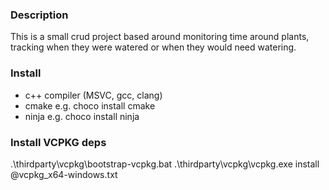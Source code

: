 ### Description

This is a small crud project based around monitoring time around plants,
tracking when they were watered or when they would need watering.

### Install

- c++ compiler (MSVC, gcc, clang)
- cmake e.g. choco install cmake
- ninja e.g. choco install ninja

### Install VCPKG deps

.\thirdparty\vcpkg\bootstrap-vcpkg.bat
.\thirdparty\vcpkg\vcpkg.exe install @vcpkg_x64-windows.txt
